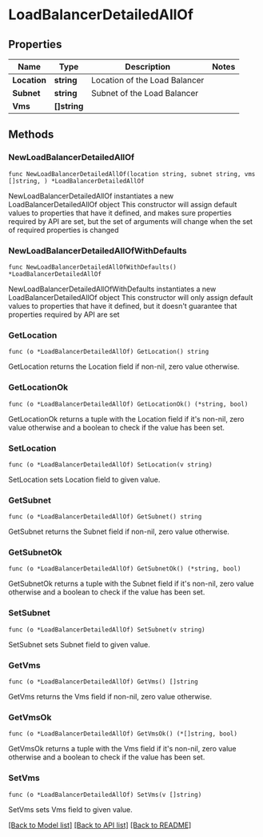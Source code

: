# LoadBalancerDetailedAllOf

## Properties

Name | Type | Description | Notes
------------ | ------------- | ------------- | -------------
**Location** | **string** | Location of the Load Balancer | 
**Subnet** | **string** | Subnet of the Load Balancer | 
**Vms** | **[]string** |  | 

## Methods

### NewLoadBalancerDetailedAllOf

`func NewLoadBalancerDetailedAllOf(location string, subnet string, vms []string, ) *LoadBalancerDetailedAllOf`

NewLoadBalancerDetailedAllOf instantiates a new LoadBalancerDetailedAllOf object
This constructor will assign default values to properties that have it defined,
and makes sure properties required by API are set, but the set of arguments
will change when the set of required properties is changed

### NewLoadBalancerDetailedAllOfWithDefaults

`func NewLoadBalancerDetailedAllOfWithDefaults() *LoadBalancerDetailedAllOf`

NewLoadBalancerDetailedAllOfWithDefaults instantiates a new LoadBalancerDetailedAllOf object
This constructor will only assign default values to properties that have it defined,
but it doesn't guarantee that properties required by API are set

### GetLocation

`func (o *LoadBalancerDetailedAllOf) GetLocation() string`

GetLocation returns the Location field if non-nil, zero value otherwise.

### GetLocationOk

`func (o *LoadBalancerDetailedAllOf) GetLocationOk() (*string, bool)`

GetLocationOk returns a tuple with the Location field if it's non-nil, zero value otherwise
and a boolean to check if the value has been set.

### SetLocation

`func (o *LoadBalancerDetailedAllOf) SetLocation(v string)`

SetLocation sets Location field to given value.


### GetSubnet

`func (o *LoadBalancerDetailedAllOf) GetSubnet() string`

GetSubnet returns the Subnet field if non-nil, zero value otherwise.

### GetSubnetOk

`func (o *LoadBalancerDetailedAllOf) GetSubnetOk() (*string, bool)`

GetSubnetOk returns a tuple with the Subnet field if it's non-nil, zero value otherwise
and a boolean to check if the value has been set.

### SetSubnet

`func (o *LoadBalancerDetailedAllOf) SetSubnet(v string)`

SetSubnet sets Subnet field to given value.


### GetVms

`func (o *LoadBalancerDetailedAllOf) GetVms() []string`

GetVms returns the Vms field if non-nil, zero value otherwise.

### GetVmsOk

`func (o *LoadBalancerDetailedAllOf) GetVmsOk() (*[]string, bool)`

GetVmsOk returns a tuple with the Vms field if it's non-nil, zero value otherwise
and a boolean to check if the value has been set.

### SetVms

`func (o *LoadBalancerDetailedAllOf) SetVms(v []string)`

SetVms sets Vms field to given value.



[[Back to Model list]](../README.md#documentation-for-models) [[Back to API list]](../README.md#documentation-for-api-endpoints) [[Back to README]](../README.md)


